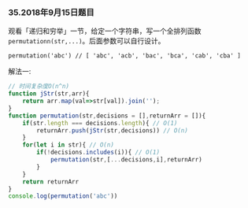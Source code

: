 ### 35.2018年9月15日题目

观看「递归和穷举」一节，给定一个字符串，写一个全排列函数 `permutationn(str,...)`。后面参数可以自行设计。 

```
permutation('abc') // [ 'abc', 'acb', 'bac', 'bca', 'cab', 'cba' ]
```
解法一:
```js
// 时间复杂度O(n^n)
function jStr(str,arr){
    return arr.map(val=>str[val]).join(''); 
}
function permutation(str,decisions = [],returnArr = []){ 
    if(str.length === decisions.length){ // O(1)
        returnArr.push(jStr(str,decisions)) // O(n)
    }
    for(let i in str){ // O(n)
        if(!decisions.includes(i)){ // O(1)
            permutation(str,[...decisions,i],returnArr)
        }
    }
    return returnArr
}
console.log(permutation('abc'))
```